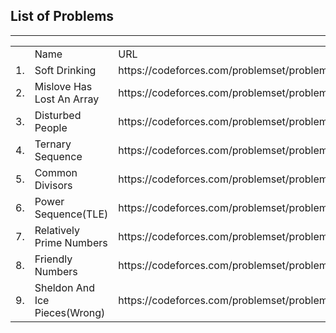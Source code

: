 <h2>List of Problems</h2>
<hr>
<table>
<th>
<td>Name</td>
<td>URL</td>
</th>
<tr>
<td>1.</td><td>Soft Drinking</td><td>https://codeforces.com/problemset/problem/151/A</td>
</tr>
<tr>
<td>2.</td><td>Mislove Has Lost An Array</td><td>https://codeforces.com/problemset/problem/1204/B</td>
</tr>
<tr>
<td>3.</td><td>Disturbed People</td><td>https://codeforces.com/problemset/problem/1077/B</td>
</tr>
<tr>
<td>4.</td><td>Ternary Sequence</td><td>https://codeforces.com/problemset/problem/1401/B</td>
</tr>
<tr>
<td>5.</td><td>Common Divisors</td><td>https://codeforces.com/problemset/problem/1203/C</td>
</tr>
<tr>
<td>6.</td><td>Power Sequence(TLE)</td><td>https://codeforces.com/problemset/problem/1397/B</td>
</tr>
<tr>
<td>7.</td><td>Relatively Prime Numbers</td><td>https://codeforces.com/problemset/problem/1051/B</td>
</tr>
<tr>
<td>8.</td><td>Friendly Numbers</td><td>https://codeforces.com/problemset/problem/100/B</td>
</tr>
<tr>
<td>9.</td><td>Sheldon And Ice Pieces(Wrong)</td><td>https://codeforces.com/problemset/problem/328/B</td>
</tr>
</table>
